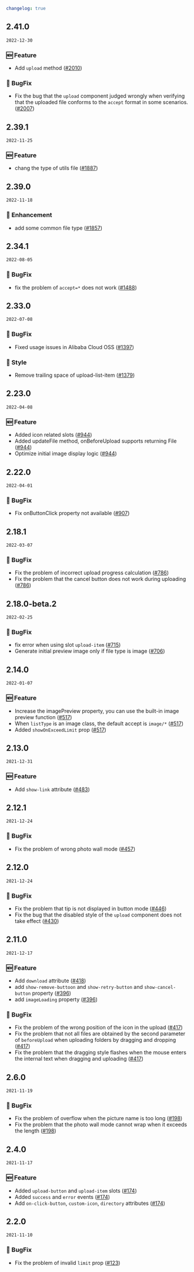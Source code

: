 ```yaml
changelog: true
```

## 2.41.0

`2022-12-30`

### 🆕 Feature

- Add `upload` method ([#2010](https://github.com/arco-design/arco-design-vue/pull/2010))

### 🐛 BugFix

- Fix the bug that the `upload` component judged wrongly when verifying that the uploaded file conforms to the `accept` format in some scenarios. ([#2007](https://github.com/arco-design/arco-design-vue/pull/2007))


## 2.39.1

`2022-11-25`

### 🆕 Feature

- chang the type of utils file ([#1887](https://github.com/arco-design/arco-design-vue/pull/1887))


## 2.39.0

`2022-11-18`

### 💎 Enhancement

- add some common file type ([#1857](https://github.com/arco-design/arco-design-vue/pull/1857))


## 2.34.1

`2022-08-05`

### 🐛 BugFix

- fix the problem of `accept=*` does not work ([#1488](https://github.com/arco-design/arco-design-vue/pull/1488))


## 2.33.0

`2022-07-08`

### 🐛 BugFix

- Fixed usage issues in Alibaba Cloud OSS ([#1397](https://github.com/arco-design/arco-design-vue/pull/1397))

### 💅 Style

- Remove trailing space of upload-list-item ([#1379](https://github.com/arco-design/arco-design-vue/pull/1379))


## 2.23.0

`2022-04-08`

### 🆕 Feature

- Added icon related slots ([#944](https://github.com/arco-design/arco-design-vue/pull/944))
- Added updateFile method, onBeforeUpload supports returning File ([#944](https://github.com/arco-design/arco-design-vue/pull/944))
- Optimize initial image display logic ([#944](https://github.com/arco-design/arco-design-vue/pull/944))


## 2.22.0

`2022-04-01`

### 🐛 BugFix

- Fix onButtonClick property not available ([#907](https://github.com/arco-design/arco-design-vue/pull/907))


## 2.18.1

`2022-03-07`

### 🐛 BugFix

- Fix the problem of incorrect upload progress calculation ([#786](https://github.com/arco-design/arco-design-vue/pull/786))
- Fix the problem that the cancel button does not work during uploading ([#786](https://github.com/arco-design/arco-design-vue/pull/786))


## 2.18.0-beta.2

`2022-02-25`

### 🐛 BugFix

- fix error when using slot `upload-item` ([#715](https://github.com/arco-design/arco-design-vue/pull/715))
- Generate initial preview image only if file type is image ([#706](https://github.com/arco-design/arco-design-vue/pull/706))


## 2.14.0

`2022-01-07`

### 🆕 Feature

- Increase the imagePreview property, you can use the built-in image preview function ([#517](https://github.com/arco-design/arco-design-vue/pull/517))
- When `listType` is an image class, the default accept is `image/*` ([#517](https://github.com/arco-design/arco-design-vue/pull/517))
- Added `showOnExceedLimit` prop ([#517](https://github.com/arco-design/arco-design-vue/pull/517))


## 2.13.0

`2021-12-31`

### 🆕 Feature

- Add `show-link` attribute ([#483](https://github.com/arco-design/arco-design-vue/pull/483))


## 2.12.1

`2021-12-24`

### 🐛 BugFix

- Fix the problem of wrong photo wall mode ([#457](https://github.com/arco-design/arco-design-vue/pull/457))


## 2.12.0

`2021-12-24`

### 🐛 BugFix

- Fix the problem that tip is not displayed in button mode ([#446](https://github.com/arco-design/arco-design-vue/pull/446))
- Fix the bug that the disabled style of the `upload` component does not take effect ([#430](https://github.com/arco-design/arco-design-vue/pull/430))


## 2.11.0

`2021-12-17`

### 🆕 Feature

- Add `download` attribute ([#418](https://github.com/arco-design/arco-design-vue/pull/418))
- add `show-remove-buttoon` and `show-retry-button` and `show-cancel-button` property ([#396](https://github.com/arco-design/arco-design-vue/pull/396))
- add `imageLoading` property ([#396](https://github.com/arco-design/arco-design-vue/pull/396))

### 🐛 BugFix

- Fix the problem of the wrong position of the icon in the upload ([#417](https://github.com/arco-design/arco-design-vue/pull/417))
- Fix the problem that not all files are obtained by the second parameter of `beforeUpload` when uploading folders by dragging and dropping ([#417](https://github.com/arco-design/arco-design-vue/pull/417))
- Fix the problem that the dragging style flashes when the mouse enters the internal text when dragging and uploading ([#417](https://github.com/arco-design/arco-design-vue/pull/417))


## 2.6.0

`2021-11-19`

### 🐛 BugFix

- Fix the problem of overflow when the picture name is too long ([#198](https://github.com/arco-design/arco-design-vue/pull/198))
- Fix the problem that the photo wall mode cannot wrap when it exceeds the length ([#198](https://github.com/arco-design/arco-design-vue/pull/198))


## 2.4.0

`2021-11-17`

### 🆕 Feature

- Added `upload-button` and `upload-item` slots ([#174](https://github.com/arco-design/arco-design-vue/pull/174))
- Added `success` and `error` events ([#174](https://github.com/arco-design/arco-design-vue/pull/174))
- Add `on-click-button`, `custom-icon`, `directory` attributes ([#174](https://github.com/arco-design/arco-design-vue/pull/174))


## 2.2.0

`2021-11-10`

### 🐛 BugFix

- Fix the problem of invalid `limit` prop ([#123](https://github.com/arco-design/arco-design-vue/pull/123))

